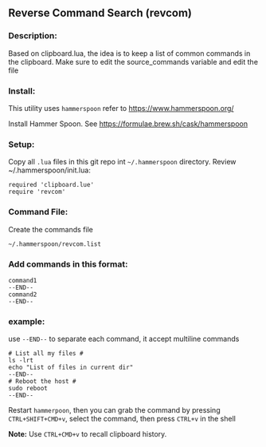 ## Reverse Command Search (revcom)

### __Description:__ 
Based on clipboard.lua, the idea is to keep a list of common commands in the clipboard. Make sure to edit the source_commands variable and edit the file

### __Install:__
This utility uses `hammerspoon` refer to https://www.hammerspoon.org/

Install Hammer Spoon. See https://formulae.brew.sh/cask/hammerspoon

### __Setup:__
Copy all `.lua` files in this git repo int `~/.hammerspoon` directory.
Review ~/.hammerspoon/init.lua: 
```
required 'clipboard.lue'
require 'revcom'
```
### __Command File:__
Create the commands file
```
~/.hammerspoon/revcom.list
```
### __Add commands in this format:__
```
command1
--END--
command2
--END--
```
### __example:__ 
use `--END--` to separate each command, it accept multiline commands
```
# List all my files #
ls -lrt
echo "List of files in current dir"
--END--
# Reboot the host #
sudo reboot
--END--
```
Restart `hammerpoon`, then you can grab the command by pressing `CTRL+SHIFT+CMD+v`, select the command, then press `CTRL+v` in the shell

**Note:** Use `CTRL+CMD+v` to recall clipboard history.
